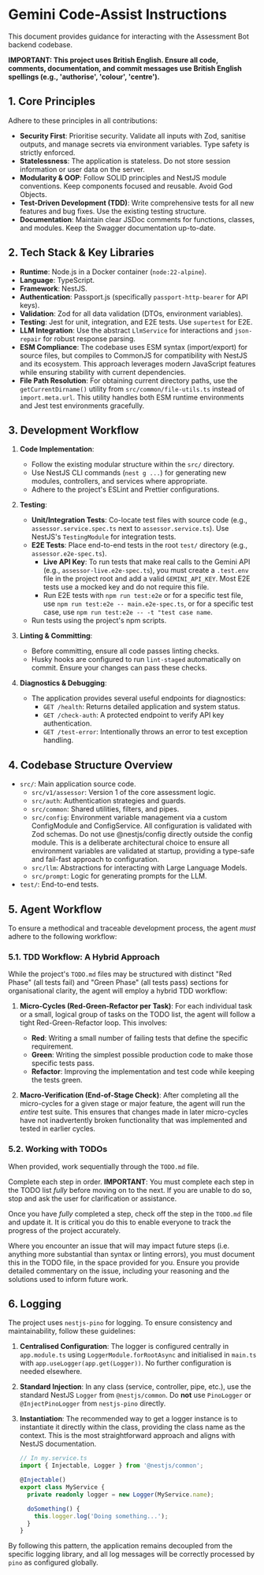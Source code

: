 # Gemini Code-Assist Instructions

This document provides guidance for interacting with the Assessment Bot backend codebase.

**IMPORTANT: This project uses British English. Ensure all code, comments, documentation, and commit messages use British English spellings (e.g., 'authorise', 'colour', 'centre').**

## 1. Core Principles

Adhere to these principles in all contributions:

- **Security First**: Prioritise security. Validate all inputs with Zod, sanitise outputs, and manage secrets via environment variables. Type safety is strictly enforced.
- **Statelessness**: The application is stateless. Do not store session information or user data on the server.
- **Modularity & OOP**: Follow SOLID principles and NestJS module conventions. Keep components focused and reusable. Avoid God Objects.
- **Test-Driven Development (TDD)**: Write comprehensive tests for all new features and bug fixes. Use the existing testing structure.
- **Documentation**: Maintain clear JSDoc comments for functions, classes, and modules. Keep the Swagger documentation up-to-date.

## 2. Tech Stack & Key Libraries

- **Runtime**: Node.js in a Docker container (`node:22-alpine`).
- **Language**: TypeScript.
- **Framework**: NestJS.
- **Authentication**: Passport.js (specifically `passport-http-bearer` for API keys).
- **Validation**: Zod for all data validation (DTOs, environment variables).
- **Testing**: Jest for unit, integration, and E2E tests. Use `supertest` for E2E.
- **LLM Integration**: Use the abstract `LlmService` for interactions and `json-repair` for robust response parsing.
- **ESM Compliance**: The codebase uses ESM syntax (import/export) for source files, but compiles to CommonJS for compatibility with NestJS and its ecosystem. This approach leverages modern JavaScript features while ensuring stability with current dependencies.
- **File Path Resolution**: For obtaining current directory paths, use the `getCurrentDirname()` utility from `src/common/file-utils.ts` instead of `import.meta.url`. This utility handles both ESM runtime environments and Jest test environments gracefully.

## 3. Development Workflow

1. **Code Implementation**:
   - Follow the existing modular structure within the `src/` directory.
   - Use NestJS CLI commands (`nest g ...`) for generating new modules, controllers, and services where appropriate.
   - Adhere to the project's ESLint and Prettier configurations.

2. **Testing**:
   - **Unit/Integration Tests**: Co-locate test files with source code (e.g., `assessor.service.spec.ts` next to `assessor.service.ts`). Use NestJS's `TestingModule` for integration tests.
   - **E2E Tests**: Place end-to-end tests in the root `test/` directory (e.g., `assessor.e2e-spec.ts`).
     - **Live API Key**: To run tests that make real calls to the Gemini API (e.g., `assessor-live.e2e-spec.ts`), you must create a `.test.env` file in the project root and add a valid `GEMINI_API_KEY`. Most E2E tests use a mocked key and do not require this file.
     - Run E2E tests with `npm run test:e2e` or for a specific test file, use `npm run test:e2e -- main.e2e-spec.ts`, or for a specific test case, use `npm run test:e2e -- -t "test case name`.
   - Run tests using the project's npm scripts.

3. **Linting & Committing**:
   - Before committing, ensure all code passes linting checks.
   - Husky hooks are configured to run `lint-staged` automatically on commit. Ensure your changes can pass these checks.

4. **Diagnostics & Debugging**:
   - The application provides several useful endpoints for diagnostics:
     - `GET /health`: Returns detailed application and system status.
     - `GET /check-auth`: A protected endpoint to verify API key authentication.
     - `GET /test-error`: Intentionally throws an error to test exception handling.

## 4. Codebase Structure Overview

- `src/`: Main application source code.
  - `src/v1/assessor`: Version 1 of the core assessment logic.
  - `src/auth`: Authentication strategies and guards.
  - `src/common`: Shared utilities, filters, and pipes.
  - `src/config`: Environment variable management via a custom ConfigModule and ConfigService. All configuration is validated with Zod schemas. Do not use @nestjs/config directly outside the config module. This is a deliberate architectural choice to ensure all environment variables are validated at startup, providing a type-safe and fail-fast approach to configuration.
  - `src/llm`: Abstractions for interacting with Large Language Models.
  - `src/prompt`: Logic for generating prompts for the LLM.
- `test/`: End-to-end tests.

## 5. Agent Workflow

To ensure a methodical and traceable development process, the agent _must_ adhere to the following workflow:

### 5.1. TDD Workflow: A Hybrid Approach

While the project's `TODO.md` files may be structured with distinct "Red Phase" (all tests fail) and "Green Phase" (all tests pass) sections for organisational clarity, the agent will employ a hybrid TDD workflow:

1. **Micro-Cycles (Red-Green-Refactor per Task)**: For each individual task or a small, logical group of tasks on the TODO list, the agent will follow a tight Red-Green-Refactor loop. This involves:
   - **Red**: Writing a small number of failing tests that define the specific requirement.
   - **Green**: Writing the simplest possible production code to make those specific tests pass.
   - **Refactor**: Improving the implementation and test code while keeping the tests green.

2. **Macro-Verification (End-of-Stage Check)**: After completing all the micro-cycles for a given stage or major feature, the agent will run the _entire_ test suite. This ensures that changes made in later micro-cycles have not inadvertently broken functionality that was implemented and tested in earlier cycles.

### 5.2. Working with TODOs

When provided, work sequentially through the `TODO.md` file.

Complete each step in order. **IMPORTANT**: You must complete each step in the TODO list _fully_ before moving on to the next. If you are unable to do so, stop and ask the user for clarification or assistance.

Once you have _fully_ completed a step, check off the step in the `TODO.md` file and update it. It is critical you do this to enable everyone to track the progress of the project accurately.

Where you encounter an issue that will may impact future steps (i.e. anything more substantial than syntax or linting errors), you must document this in the TODO file, in the space provided for you. Ensure you provide detailed commentary on the issue, including your reasoning and the solutions used to inform future work.

## 6. Logging

The project uses `nestjs-pino` for logging. To ensure consistency and maintainability, follow these guidelines:

1.  **Centralised Configuration**: The logger is configured centrally in `app.module.ts` using `LoggerModule.forRootAsync` and initialised in `main.ts` with `app.useLogger(app.get(Logger))`. No further configuration is needed elsewhere.

2.  **Standard Injection**: In any class (service, controller, pipe, etc.), use the standard NestJS `Logger` from `@nestjs/common`. Do **not** use `PinoLogger` or `@InjectPinoLogger` from `nestjs-pino` directly.

3.  **Instantiation**: The recommended way to get a logger instance is to instantiate it directly within the class, providing the class name as the context. This is the most straightforward approach and aligns with NestJS documentation.

    ```typescript
    // In my.service.ts
    import { Injectable, Logger } from '@nestjs/common';

    @Injectable()
    export class MyService {
      private readonly logger = new Logger(MyService.name);

      doSomething() {
        this.logger.log('Doing something...');
      }
    }
    ```

By following this pattern, the application remains decoupled from the specific logging library, and all log messages will be correctly processed by `pino` as configured globally.
